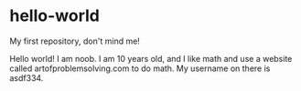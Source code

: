 # hello-world
My first repository, don't mind me!

Hello world! I am noob. I am 10 years old, and I like math and use a website called artofproblemsolving.com to do math. My username on there is asdf334.
